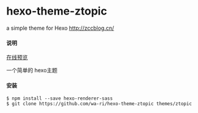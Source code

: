 # hexo-theme-ztopic
a simple theme for Hexo http://zccblog.cn/

#### 说明
[在线预览](http://zccblog.cn)

一个简单的 hexo主题
#### 安装
```npm
$ npm install --save hexo-renderer-sass
$ git clone https://github.com/wa-ri/hexo-theme-ztopic themes/ztopic
```
